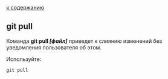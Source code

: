 [к содержанию](./readme.md)


## git pull

Команда  **git pull *[файл]*** приведет к слиянию изменений без уведомления пользователя об этом.

Используйте:
```Typescript=
git pull
```